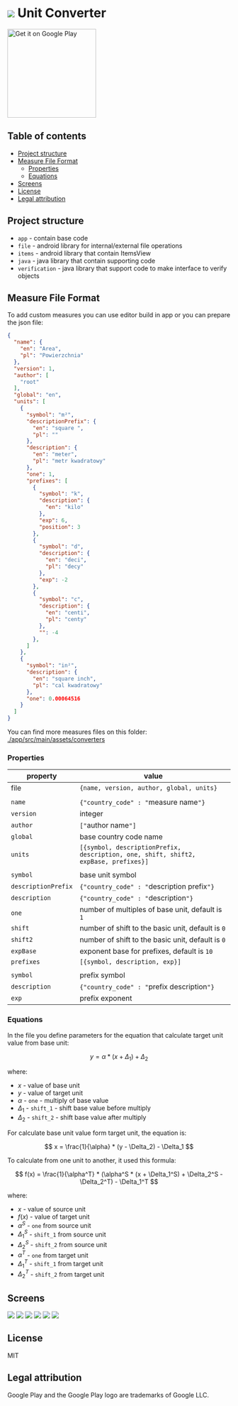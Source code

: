 # [![](./img/readme-icon.png)](https://play.google.com/store/apps/details?id=pro.adamzielonka.converter&pcampaignid=MKT-Other-global-all-co-prtnr-py-PartBadge-Mar2515-1) Unit Converter

<a href='https://play.google.com/store/apps/details?id=pro.adamzielonka.converter&pcampaignid=MKT-Other-global-all-co-prtnr-py-PartBadge-Mar2515-1'><img width='200px' alt='Get it on Google Play' src='https://play.google.com/intl/en_us/badges/images/generic/en_badge_web_generic.png'/></a>

## Table of contents

- [Project structure](#project-structure)
- [Measure File Format](#measure-file-format)
  - [Properties](#properties)
  - [Equations](#equations)
- [Screens](#screens)
- [License](#license)
- [Legal attribution](#legal-attribution)

## Project structure

- `app` - contain base code
- `file` - android library for internal/external file operations
- `items` - android library that contain ItemsView
- `java` - java library that contain supporting code
- `verification` - java library that support code to make interface to verify objects

## Measure File Format

To add custom measures you can use editor build in app or you can prepare the json file:

``` json
{
  "name": {
    "en": "Area",
    "pl": "Powierzchnia"
  },
  "version": 1,
  "author": [
    "root"
  ],
  "global": "en",
  "units": [
    {
      "symbol": "m²",
      "descriptionPrefix": {
        "en": "square ",
        "pl": ""
      },
      "description": {
        "en": "meter",
        "pl": "metr kwadratowy"
      },
      "one": 1,
      "prefixes": [
        {
          "symbol": "k",
          "description": {
            "en": "kilo"
          },
          "exp": 6,
          "position": 3
        },
        {
          "symbol": "d",
          "description": {
            "en": "deci",
            "pl": "decy"
          },
          "exp": -2
        },
        {
          "symbol": "c",
          "description": {
            "en": "centi",
            "pl": "centy"
          },
          "": -4
        },
      ]
    },
    {
      "symbol": "in²",
      "description": {
        "en": "square inch",
        "pl": "cal kwadratowy"
      },
      "one": 0.00064516
    }
  ]
}

```
You can find more measures files on this folder: [./app/src/main/assets/converters](./app/src/main/assets/converters)

### Properties
|property|value|
|---|-----|
|file|`{name, version, author, global, units}`|
|||
|`name`|`{"country_code" : "`measure name`"}`|
|`version`|integer|
|`author`|`["`author name`"]`|
|`global`|base country code name|
|`units`|`[{symbol, descriptionPrefix, description, one, shift, shift2, expBase, prefixes}]`|
|||
|`symbol`|base unit symbol|
|`descriptionPrefix`|`{"country_code" : "`description prefix`"}`|
|`description`|`{"country_code" : "`description`"}`|
|`one`|number of multiples of base unit, default is `1`|
|`shift`|number of shift to the basic unit, default is `0`|
|`shift2`|number of shift to the basic unit, default is `0`|
|`expBase`|exponent base for prefixes, default is `10`|
|`prefixes`|`[{symbol, description, exp}]`|
|||
|`symbol`|prefix symbol|
|`description`|`{"country_code" : "`prefix description`"}`|
|`exp`|prefix exponent|

### Equations

In the file you define parameters for the equation that calculate target unit value from base unit:

$$
y = \alpha * (x + \Delta_1) + \Delta_2
$$

where: 

*  $x$ - value of base unit
*  $y$ - value of target unit
*  $\alpha$ - `one` - multiply of base value
*  $\Delta_1$ - `shift_1` - shift base value before multiply
*  $\Delta_2$ - `shift_2` - shift base value after multiply

For calculate base unit value form target unit, the equation is:

$$
x = \frac{1}{\alpha} * (y - \Delta_2) - \Delta_1
$$

To calculate from one unit to another, it used this formula:

$$
f(x) = \frac{1}{\alpha^T} * (\alpha^S * (x + \Delta_1^S) + \Delta_2^S - \Delta_2^T) - \Delta_1^T
$$

where: 

*  $x$ - value of source unit
*  $f(x)$ - value of target unit
*  $\alpha^S$ - `one` from source unit
*  $\Delta_1^S$ - `shift_1` from source unit
*  $\Delta_2^S$ - `shift_2` from source unit
*  $\alpha^T$ - `one` from target unit
*  $\Delta_1^T$ - `shift_1` from target unit
*  $\Delta_2^T$ - `shift_2` from target unit


## Screens

![](./img/readme/converter-blue.png)
![](./img/readme/converter-units.png)
![](./img/readme/converter-measures.png)
![](./img/readme/converter-green.png)
![](./img/readme/converter-red.png)
![](./img/readme/converter-landscape.png)

## License
MIT

## Legal attribution

Google Play and the Google Play logo are trademarks of Google LLC.
